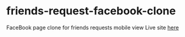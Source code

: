 # friends-request-facebook-clone
FaceBook page clone for friends requests mobile view
Live site [here](https://ssaava.github.io/friends-request-facebook-clone/)
